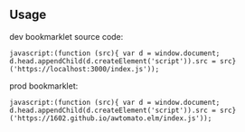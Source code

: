 ## Usage

dev bookmarklet source code:

```
javascript:(function (src){ var d = window.document; d.head.appendChild(d.createElement('script')).src = src}('https://localhost:3000/index.js'));
```

prod bookmarklet:

```
javascript:(function (src){ var d = window.document; d.head.appendChild(d.createElement('script')).src = src}('https://1602.github.io/awtomato.elm/index.js'));
```
